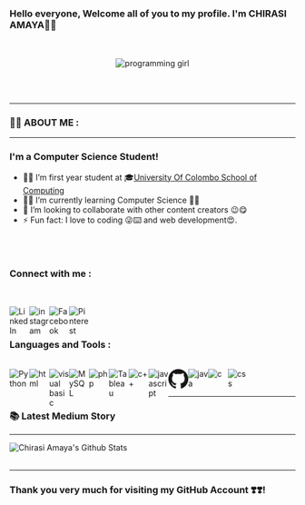 ### Hello everyone, Welcome all of you to my profile. I'm CHIRASI AMAYA👋👋

<br />
<p align="center">
<img align="center" alt="programming girl" width="400px" height="400px" src="https://res.cloudinary.com/practicaldev/image/fetch/s--2bZIjPGC--/c_limit%2Cf_auto%2Cfl_progressive%2Cq_66%2Cw_880/https://dev-to-uploads.s3.amazonaws.com/i/d4tvukbt5mra37cvwklk.gif" /> </p>
<br /><br />

<hr>

### 🙋‍♀️ ABOUT ME : 
<hr> 

### I'm a Computer Science Student!

- 👩‍🎓 I’m first year student at 🎓[University Of Colombo School of Computing]  
- 👩‍💻 I’m currently learning Computer Science 💙💖
- 👯 I’m looking to collaborate with other content creators 😉😋
- ⚡ Fun fact: I love to coding 😜⌨️ and web development😍.

<br />
<br />

### Connect with me :

<br />

[<img align="left" alt="LinkedIn" width="35px" src="https://cdn2.iconfinder.com/data/icons/social-media-2285/512/1_Linkedin_unofficial_colored_svg-256.png" />][linkedin] 
[<img align="left" alt="instagram" width="35px" src="https://cdn2.iconfinder.com/data/icons/social-media-2285/512/1_Instagram_colored_svg_1-256.png" />][Instagram]
[<img align="left" alt="Facebook" width="35px" src="https://cdn1.iconfinder.com/data/icons/social-media-2285/512/Colored_Facebook3_svg-256.png" />][Facebook]
[<img align="left" alt="Pinterest" width="35px" src="https://cdn2.iconfinder.com/data/icons/social-media-2285/512/1_Pinterest_colored_svg-256.png" />][Pinterest]


<br />
<br />

### Languages and Tools :

<br />

<img align="left" alt="Python" width="35px" src="https://img.icons8.com/ios-filled/2x/python.png" />
<img align="left" alt="html" width="35px" src="https://img.icons8.com/ios-filled/2x/html.png" />
<img align="left" alt="visual basic" width="35px" src="https://img.icons8.com/ios-filled/2x/vb.png" />
<img align="left" alt="MySQL" width="35px" src="https://img.icons8.com/material-outlined/2x/mysql-logo.png" />
<img align="left" alt="php" width="35px" src="https://img.icons8.com/ios-filled/2x/php-logo.png" />
<img align="left" alt="Tableau" width="35px" src="https://img.icons8.com/material-sharp/2x/github.png" />
<img align="left" alt="c++" width="35px" src="https://img.icons8.com/ios-filled/2x/c-plus-plus.png" />
<img align="left" alt="javascript" width="35px" src="https://img.icons8.com/ios-filled/2x/javascript.png" />
<img align="left" alt="GitHub" width="35px" src="https://raw.githubusercontent.com/github/explore/78df643247d429f6cc873026c0622819ad797942/topics/github/github.png" />
<img align="left" alt="java" width="35px" src="https://img.icons8.com/ios-filled/2x/java-coffee-cup-logo.png" />
<img align="left" alt="c" width="35px" src="https://img.icons8.com/ios-filled/2x/c.png" />
<img align="left" alt="css" width="35px" src="https://img.icons8.com/ios-filled/2x/css.png" />

<br />
<br />

---

### 📚 Latest Medium Story
<!-- MEDIUM-STORY-LIST:START -->
<!-- MEDIUM-STORY-LIST:END -->

---

<img align="left" alt="Chirasi Amaya's Github Stats" src="https://github-readme-stats.vercel.app/api?username=chirasi99&show_icons=true&hide_border=true" />

<br />
<br />

<hr>

### Thank you very much for visiting my GitHub Account ❣️❣️!

[University Of Colombo School of Computing]: https://ucsc.cmb.ac.lk/
[Pinterest]: https://www.pinterest.com/chirasia/
[Instagram]: https://instagram.com/chirasi_amaya99
[Facebook]: https://www.facebook.com/chirasi.amaya
[linkedin]: https://www.linkedin.com/in/chirasi-amaya-094a36221/

